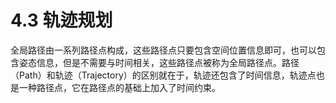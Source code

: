 # 4.3 轨迹规划

全局路径由一系列路径点构成，这些路径点只要包含空间位置信息即可，也可以包含姿态信息，但是不需要与时间相关，这些路径点被称为全局路径点。路径（Path）和轨迹（Trajectory）的区别就在于，轨迹还包含了时间信息，轨迹点也是一种路径点，它在路径点的基础上加入了时间约束。